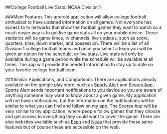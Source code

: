 ##College Football Live Stats: NCAA Division 1

###Main Features
This android application will allow college football enthusiast to have updated information on all games.
Not everyone has access to tv networks that show the football games they want to watch so a much easier way is to get live 
game stats all on your mobile device. These statistics will be game times, tv channels, live updates, such as score, quarters, time, down marker, and possession.
There will be a list of all Division 1 college football teams and once you select a team you will be given an option for the schedule, or
live stats. Live stats wll only be available during a game period while the schedule will be available at all times.
The app will provide the needed information to stay up to date on your favorite college football team.

###Similar Applications, and Comparisons
There are applications already available on the google play store, such as [Sports Alert][4] and [Scores App][3]. Sports Alert sends important notifications
to you device so you are aware of anything someone may want to know about a given game. My application will not have notifications, but the
information on the notifications will be similar to what you can find and follow on my app. The Scores App will be very similar to my application,
where people follow games that they choose and get access to everything they could want to cover the game.
There are also websites available such as [Espn][1] and [Ncaa][2] that provide these same features but of course these are accessible on the web.

[1]: https://www.espn.com/college-football/schedule
[2]: https://www.ncaa.com/news/football/article/college-football-tv-schedule-game-times-preview
[3]: https://play.google.com/store/apps/details?id=com.sports.schedules.football.ncaa&gl=US
[4]: https://play.google.com/store/apps/details?id=lunosoftware.ncaafbscores